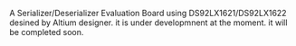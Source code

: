 A Serializer/Deserializer Evaluation Board using DS92LX1621/DS92LX1622 desined by Altium designer.
it is under developmnent at the moment. 
it will be completed soon.
